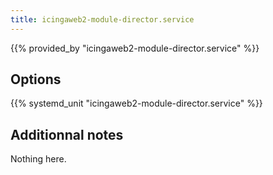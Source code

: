 ```yaml
---
title: icingaweb2-module-director.service
---
```


{{% provided_by "icingaweb2-module-director.service" %}}

## Options

{{% systemd_unit "icingaweb2-module-director.service" %}}

## Additionnal notes

Nothing here.